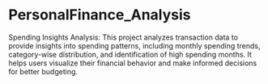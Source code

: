 # PersonalFinance_Analysis
Spending Insights Analysis: This project analyzes transaction data to provide insights into spending patterns, including monthly spending trends, category-wise distribution, and identification of high spending months. It helps users visualize their financial behavior and make informed decisions for better budgeting.
